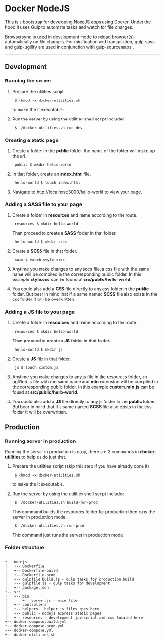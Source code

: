 # Docker NodeJS

This is a bootstrap for developing NodeJS apps using Docker.
Under the hood it uses Gulp to automate tasks and watch for file changes.

Browsersync is used in development mode to reload browser(s) automatically on file changes.
For minification and transpilation, gulp-sass and gulp-ugilify are used in conjunction with gulp-sourcemaps .

***
## Development

### Running the server

1. Prepare the utilities script

        $ chmod +x docker-utilities.sh

    to make the it executable.

2. Run the server by using the utilities shell script included

        $ ./docker-utilities.sh run-dev

### Creating a static page

1. Create a folder in the **public** folder, the name of the folder will make up the url.

        public $ mkdir hello-world

2. In that folder, create an **index.html** file.

        hello-world $ touch index.html

3. Navigate to http://localhost:3000/hello-world to view your page.

### Adding a SASS file to your page

1. Create a folder in **resources** and name according to the route.

        resources $ mkdir hello-world

    Then proceed to create a **SASS** folder in that folder.

        hello-world $ mkdir sass

2. Create a **SCSS** file in that folder.

        sass $ touch style.scss

3. Anytime you make changes to any sccs file, a css file with the same name will be compiled in the corresponding public folder. In this example **style.css** can be found at **src/public/hello-world**.

4. You could also add a **CSS** file directly to any css folder in the **public** folder. But bear in mind that if a same named **SCSS** file also exists in the css folder it will be overwritten.

### Adding a JS file to your page

1. Create a folder in **resources** and name according to the route.

        resources $ mkdir hello-world

    Then proceed to create a **JS** folder in that folder.

        hello-world $ mkdir js

2. Create a **JS** file in that folder.

        js $ touch custom.js

3. Anytime you make changes to any js file in the resources folder, an uglified js file with the same name and **min** extension will be compiled in the corresponding public folder. In this example **custom.min.js** can be found at **src/public/hello-world**.

4. You could also add a **JS** file directly to any js folder in the **public** folder. But bear in mind that if a same named **SCSS** file also exists in the css folder it will be overwritten.

## Production

### Running server in production

Running the server in production is easy, there are 2 commands in **docker-utilities** to help us do just that.

1. Prepare the utilities script (skip this step if you have already done it)

        $ chmod +x docker-utilities.sh

    to make the it executable.

2. Run the server by using the utilities shell script included

        $ ./docker-utilities.sh build-run-prod

    This command builds the resources folder for production then runs the server in production mode.

        $ ./docker-utilities.sh run-prod

    This command just runs the server in production mode.

### Folder structure

```
.
+-- nodejs
|   +-- Dockerfile
|   +-- Dockerfile-build
|   +-- Dockerfile-prod
|   +-- gulpfile.build.js - gulp tasks for production build
|   +-- gulpfile.js - gulp tasks for development
|   +-- package.json
+-- src
|   +-- bin
|       +-- server.js - main file
|   +-- controllers
|   +-- helpers - helper js files goes here
|   +-- public - nodejs express static pages
|   +-- resources - development javascript and css located here
+-- docker-compose.build.yml
+-- docker-compose.prod.yml
+-- docker-compose.yml
+-- docker-utilities.sh
```